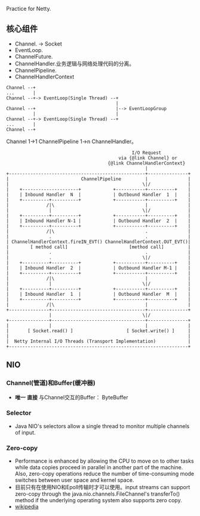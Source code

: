 Practice for Netty.

## 核心组件

* Channel. -> Socket
* EventLoop.
* ChannelFuture.
* ChannelHandler.业务逻辑与网络处理代码的分离。
* ChannelPipeline.
* ChannelHandlerContext

```
Channel --+  
...       |
Channel --+-> EventLoop(Single Thread) --+  
                                         |
Channel --+                              |--> EventLoopGroup
          |                              |
Channel --+-> EventLoop(Single Thread) --+ 
...       |
Channel --+
```

Channel 1->1 ChannelPipeline 1->n ChannelHandler。 


                                                   I/O Request
                                              via {@link Channel} or
                                          {@link ChannelHandlerContext}
                                                        |
    +---------------------------------------------------+---------------+
    |                           ChannelPipeline         |               |
    |                                                  \|/              |
    |    +---------------------+            +-----------+----------+    |
    |    | Inbound Handler  N  |            | Outbound Handler  1  |    |
    |    +----------+----------+            +-----------+----------+    |
    |              /|\                                  |               |
    |               |                                  \|/              |
    |    +----------+----------+            +-----------+----------+    |
    |    | Inbound Handler N-1 |            | Outbound Handler  2  |    |
    |    +----------+----------+            +-----------+----------+    |
    |              /|\                                  .               |
    |               .                                   .               |
    | ChannelHandlerContext.fireIN_EVT() ChannelHandlerContext.OUT_EVT()|
    |        [ method call]                       [method call]         |
    |               .                                   .               |
    |               .                                  \|/              |
    |    +----------+----------+            +-----------+----------+    |
    |    | Inbound Handler  2  |            | Outbound Handler M-1 |    |
    |    +----------+----------+            +-----------+----------+    |
    |              /|\                                  |               |
    |               |                                  \|/              |
    |    +----------+----------+            +-----------+----------+    |
    |    | Inbound Handler  1  |            | Outbound Handler  M  |    |
    |    +----------+----------+            +-----------+----------+    |
    |              /|\                                  |               |
    +---------------+-----------------------------------+---------------+
                    |                                  \|/
    +---------------+-----------------------------------+---------------+
    |               |                                   |               |
    |       [ Socket.read() ]                    [ Socket.write() ]     |
    |                                                                   |
    |  Netty Internal I/O Threads (Transport Implementation)            |
    +-------------------------------------------------------------------+
	
	
## NIO

### Channel(管道)和Buffer(缓冲器)
- **唯一** **直接** 与Channel交互的Buffer： ByteBuffer
### Selector
- Java NIO's selectors allow a single thread to monitor multiple channels of input.

### Zero-copy
- Performance is enhanced by allowing the CPU to move on to other tasks while data copies proceed in parallel in another part of the machine. Also, zero-copy operations reduce the number of time-consuming mode switches between user space and kernel space. 
- 目前只有在使用NIO和Epoll传输时才可以使用。input streams can support zero-copy through the java.nio.channels.FileChannel's transferTo() method if the underlying operating system also supports zero copy.
- [wikipedia](https://en.wikipedia.org/wiki/Zero-copy)
